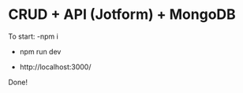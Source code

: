 # CRUD + API (Jotform) + MongoDB 

To start: -npm i
- npm run dev 

- http://localhost:3000/

Done!
